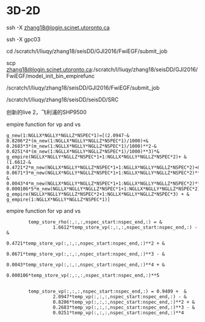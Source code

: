 # 3D-2D


 ssh -X zhang18@login.scinet.utoronto.ca
 
 ssh -X  gpc03
 
 cd /scratch/l/liuqy/zhang18/seisDD/GJI2016/FwiEGF/submit_job

scp   zhang18@login.scinet.utoronto.ca:/scratch/l/liuqy/zhang18/seisDD/GJI2016/FwiEGF/model_init_bin_empirefunc



/scratch/l/liuqy/zhang18/seisDD/GJI2016/FwiEGF/submit_job

/scratch/l/liuqy/zhang18/seisDD/seisDD/SRC


创新的live 2，飞利浦的SHP9500



empire function for vp and vs

    g_new(1:NGLLX*NGLLY*NGLLZ*NSPEC*1)=[(2.0947-&
    0.8206*2*(m_new(1:NGLLX*NGLLY*NGLLZ*NSPEC*1)/1000)+&
    0.2683*3*(m_new(1:NGLLX*NGLLY*NGLLZ*NSPEC*1)/1000)**2-&
    0.0251*4*(m_new(1:NGLLX*NGLLY*NGLLZ*NSPEC*1)/1000)**3)*&
    g_empire(NGLLX*NGLLY*NGLLZ*NSPEC*1+1:NGLLX*NGLLY*NGLLZ*NSPEC*2)+ &
    (1.6612-&
    0.4721*2*m_new(NGLLX*NGLLY*NGLLZ*NSPEC*1+1:NGLLX*NGLLY*NGLLZ*NSPEC*2)+&
    0.0671*3*m_new(NGLLX*NGLLY*NGLLZ*NSPEC*1+1:NGLLX*NGLLY*NGLLZ*NSPEC*2)**2-&
    0.0043*4*m_new(NGLLX*NGLLY*NGLLZ*NSPEC*1+1:NGLLX*NGLLY*NGLLZ*NSPEC*2)**3+&
    0.000106*5*m_new(NGLLX*NGLLY*NGLLZ*NSPEC*1+1:NGLLX*NGLLY*NGLLZ*NSPEC*2)**4)*&
    g_empire(NGLLX*NGLLY*NGLLZ*NSPEC*2+1:NGLLX*NGLLY*NGLLZ*NSPEC*3) + &
    g_empire(1:NGLLX*NGLLY*NGLLZ*NSPEC*1)]
    
empire function for vp and vs

            temp_store_rho(:,:,:,nspec_start:nspec_end,:) = &
                     1.6612*temp_store_vp(:,:,:,nspec_start:nspec_end,:) - &               
                     0.4721*temp_store_vp(:,:,:,nspec_start:nspec_end,:)**2 + &
                     0.0671*temp_store_vp(:,:,:,nspec_start:nspec_end,:)**3 - &        
                     0.0043*temp_store_vp(:,:,:,nspec_start:nspec_end,:)**4 + &
                     0.000106*temp_store_vp(:,:,:,nspec_start:nspec_end,:)**5


            temp_store_vp(:,:,:,nspec_start:nspec_end,:) = 0.9409 +  &
                     2.0947*temp_vp(:,:,:,nspec_start:nspec_end,:) - &    
                     0.8206*temp_vp(:,:,:,nspec_start:nspec_end,:)**2 + &
                     0.2683*temp_vp(:,:,:,nspec_start:nspec_end,:)**3 - &
                     0.0251*temp_vp(:,:,:,nspec_start:nspec_end,:)**4
 
                              
                              
                              
                              
                               
